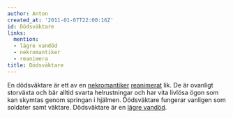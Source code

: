 ```yaml
---
author: Anton
created_at: '2011-01-07T22:00:16Z'
id: Dödsväktare
links:
  mention:
  - lägre vandöd
  - nekromantiker
  - reanimera
title: Dödsväktare
---
```


En dödsväktare är ett av en [nekromantiker][] [reanimerat] lik. De är ovanligt storväxta och bär
alltid svarta helrustningar och har vita livlösa ögon som kan skymtas genom springan i hjälmen.
Dödsväktare fungerar vanligen som soldater samt väktare. Dödsväktare är en [lägre vandöd].

  [nekromantiker]: nekromantiker
  [reanimerat]: reanimera
  [lägre vandöd]: lägre_vandöd
